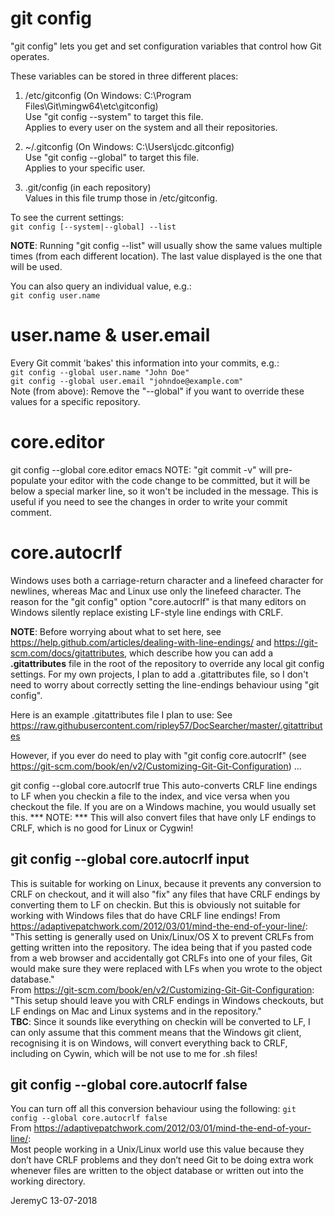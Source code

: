 # git config  

"git config" lets you get and set configuration variables that control how Git operates. 

These variables can be stored in three different places:

1)  /etc/gitconfig (On Windows: C:\Program Files\Git\mingw64\etc\gitconfig)  
Use "git config --system" to target this file.  
Applies to every user on the system and all their repositories.  

2) ~/.gitconfig (On Windows: C:\Users\jcdc\.gitconfig)  
Use "git config --global" to target this file.  
Applies to your specific user.  

3) .git/config (in each repository)  
Values in this file trump those in /etc/gitconfig.

To see the current settings:  
`git config [--system|--global] --list`

__NOTE__: Running "git config --list" will usually show the same values multiple times (from each different location). The last value displayed is the one that will be used. 

You can also query an individual value, e.g.:  
`git config user.name`


user.name & user.email
======================
Every Git commit 'bakes' this information into your commits, e.g.:  
`git config --global user.name "John Doe"`  
`git config --global user.email "johndoe@example.com"`  
Note (from above): Remove the "--global" if you want to override these values for a specific repository.

core.editor
===========
git config --global core.editor emacs
NOTE: "git commit -v" will pre-populate your editor with the code change to be committed,
       but it will be below a special marker line, so it won't be included in the message.
       This is useful if you need to see the changes in order to write your commit comment.

core.autocrlf
=============
Windows uses both a carriage-return character and a linefeed character for newlines, whereas Mac and Linux 
use only the linefeed character. The reason for the "git config" option "core.autocrlf" is that many editors 
on Windows silently replace existing LF-style line endings with CRLF.

__NOTE__: 
Before worrying about what to set here, see https://help.github.com/articles/dealing-with-line-endings/ and
https://git-scm.com/docs/gitattributes, which describe how you can add a __.gitattributes__ file in the root of 
the repository to override any local git config settings. For my own projects, I plan to add a .gitattributes 
file, so I don't need to worry about correctly setting the line-endings behaviour using "git config".

Here is an example .gitattributes file I plan to use:
See https://raw.githubusercontent.com/ripley57/DocSearcher/master/.gitattributes

However, if you ever do need to play with "git config core.autocrlf" 
(see https://git-scm.com/book/en/v2/Customizing-Git-Git-Configuration) ...
 
git config --global core.autocrlf true
This auto-converts CRLF line endings to LF when you checkin a file to the index, and vice versa 
when you checkout the file. If you are on a Windows machine, you would usually set this.
*** NOTE: *** This will also convert files that have only LF endings to CRLF, which is no good for 
Linux or Cygwin!

## git config --global core.autocrlf input  
This is suitable for working on Linux, because it prevents any conversion to CRLF on checkout, 
and it will also "fix" any files that have CRLF endings by converting them to LF on checkin. 
But this is obviously not suitable for working with Windows files that do have CRLF line endings!
From https://adaptivepatchwork.com/2012/03/01/mind-the-end-of-your-line/:  
"This setting is generally used on Unix/Linux/OS X to prevent CRLFs from getting written into the repository. 
The idea being that if you pasted code from a web browser and accidentally got CRLFs into one of your files,
Git would make sure they were replaced with LFs when you wrote to the object database."  
From https://git-scm.com/book/en/v2/Customizing-Git-Git-Configuration:  
"This setup should leave you with CRLF endings in Windows checkouts, but LF endings on Mac and Linux systems 
and in the repository."  
__TBC__: Since it sounds like everything on checkin will be converted to LF, I can only assume that this comment
means that the Windows git client, recognising it is on Windows, will convert everything back to CRLF,
including on Cywin, which will be not use to me for .sh files!

## git config --global core.autocrlf false  
You can turn off all this conversion behaviour using the following:
`git config --global core.autocrlf false`  
From https://adaptivepatchwork.com/2012/03/01/mind-the-end-of-your-line/:  
Most people working in a Unix/Linux world use this value because they don’t have CRLF problems and they
don’t need Git to be doing extra work whenever files are written to the object database or written out 
into the working directory.


JeremyC 13-07-2018
